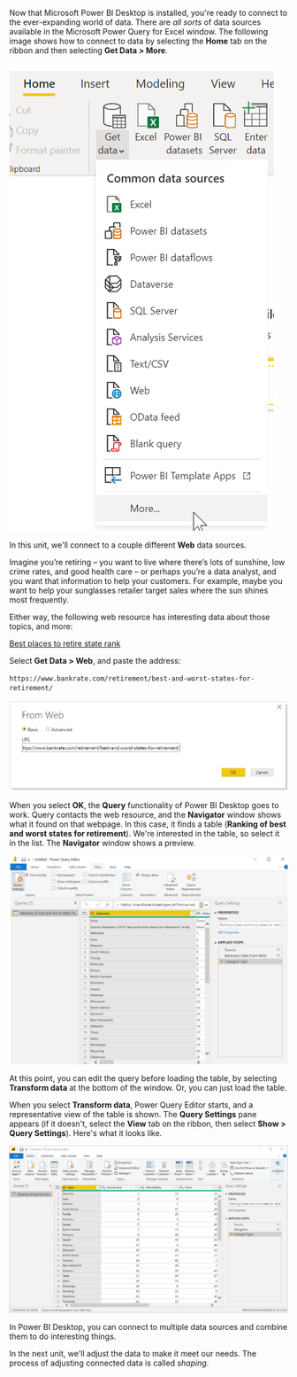 Now that Microsoft Power BI Desktop is installed, you're ready to connect to the ever-expanding world of data. There are *all sorts* of data sources available in the Microsoft Power Query for Excel window. The following image shows how to connect to data by selecting the **Home** tab on the ribbon and then selecting **Get Data \> More**.

![Get data](../media/pbid-getdata-button.png)

In this unit, we'll connect to a couple different **Web** data sources.

Imagine you’re retiring – you want to live where there’s lots of sunshine, low crime rates, and good health care – or perhaps you’re a data analyst, and you want that information to help your customers. For example, maybe you want to help your sunglasses retailer target sales where the sun shines most frequently.

Either way, the following web resource has interesting data about those topics, and more:

<a href="https://go.microsoft.com/fwlink/?linkid=2050811" target="_blank">Best places to retire state rank</a>  


Select **Get Data \> Web**, and paste the address:

`https://www.bankrate.com/retirement/best-and-worst-states-for-retirement/`

![Connect to web data](../media/pbid-getdata-01.png)

When you select **OK**, the **Query** functionality of Power BI Desktop goes to work. Query contacts the web resource, and the **Navigator** window shows what it found on that webpage. In this case, it finds a table (**Ranking of best and worst states for retirement**). We're interested in the table, so select it in the list. The **Navigator** window shows a preview.

![The Navigator window](../media/pbid-getdata-02.png)

At this point, you can edit the query before loading the table, by selecting **Transform data** at the bottom of the window. Or, you can just load the table.

When you select **Transform data**, Power Query Editor starts, and a representative view of the table is shown. The **Query Settings** pane appears (if it doesn't, select the **View** tab on the ribbon, then select **Show \> Query Settings**). Here's what it looks like.

![Power Query Editor window](../media/pbid-getdata-03.png)

In Power BI Desktop, you can connect to multiple data sources and combine them to do interesting things. 

In the next unit, we'll adjust the data to make it meet our needs. The process of adjusting connected data is called *shaping*.
